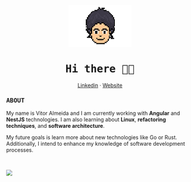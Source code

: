 <p align="center">
  <img src="assets/avatar.png" style="image-rendering: pixelated;" width="170" />
  <h1 style="font-family: monospace; font-weight: bold" align="center">Hi there 👋🏻</b></h1>
</p>

<p align="center">
  <a href="https://www.linkedin.com/in/vitoralmeidabr/">Linkedin</a>
  ·
  <a href="https://vkassiel.github.io/">Website</a>
</p>

<h3 style="font-family: monospace; font-weight: bold">ABOUT</h3>

My name is Vitor Almeida and I am currently working with **Angular** and **NestJS** technologies. I am also learning about **Linux**, **refactoring techniques**, and **software architecture**.

My future goals is learn more about new technologies like Go or Rust. Additionally, I intend to enhance my knowledge of software development processes.

<br />

<p align="center" style="display: flex; ">
  <img src="https://github-readme-stats.vercel.app/api/top-langs/?username=vkassiel&theme=dark&langs_count=8&card_width=600&layout=compact&hide_border=true"/>
</p>